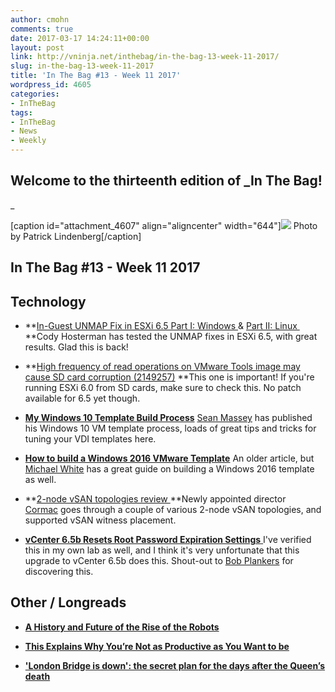 ```yaml
---
author: cmohn
comments: true
date: 2017-03-17 14:24:11+00:00
layout: post
link: http://vninja.net/inthebag/in-the-bag-13-week-11-2017/
slug: in-the-bag-13-week-11-2017
title: 'In The Bag #13 - Week 11 2017'
wordpress_id: 4605
categories:
- InTheBag
tags:
- InTheBag
- News
- Weekly
---
```


## Welcome to the thirteenth edition of _In The Bag!
_



[caption id="attachment_4607" align="aligncenter" width="644"][![](http://vninja.net/wordpress/wp-content/uploads/2017/03/patrick-lindenberg-191841-644x429.jpg)](https://unsplash.com/@heapdump) Photo by Patrick Lindenberg[/caption]



## In The Bag #13 - Week 11 2017





## Technology






    
  * **[In-Guest UNMAP Fix in ESXi 6.5 Part I: Windows
](http://www.codyhosterman.com/2017/03/in-guest-unmap-fix-in-esxi-6-5-patch-1/)& [Part II: Linux ](http://www.codyhosterman.com/2017/03/in-guest-unmap-fix-in-esxi-6-5-part-ii-linux/)
**Cody Hosterman has tested the UNMAP fixes in ESXi 6.5, with great results. Glad this is back!

    
  * **[High frequency of read operations on VMware Tools image may cause SD card corruption (2149257)](https://kb.vmware.com/selfservice/microsites/search.do?cmd=displayKC&docType=kc&externalId=2149257&sliceId=1&docTypeID=DT_KB_1_1&dialogID=355414078&stateId=1%200%20355416185)
**This one is important! If you're running ESXi 6.0 from SD cards, make sure to check this. No patch available for 6.5 yet though.

    
  * **[My Windows 10 Template Build Process](https://thevirtualhorizon.com/2017/03/13/my-windows-10-template-build-process/)**
[Sean Massey](https://twitter.com/seanpmassey) has published his Windows 10 VM template process, loads of great tips and tricks for tuning your VDI templates here.

    
  * [**How to build a Windows 2016 VMware Template**](https://notesfrommwhite.net/2016/12/11/how-to-build-a-windows-2016-vmware-template/)
An older article, but [Michael White](https://twitter.com/mwvme/) has a great guide on building a Windows 2016 template as well.

    
  * **[2-node vSAN topologies review
](http://cormachogan.com/2017/03/10/2-node-vsan-topologies-review/)**Newly appointed director [Cormac](https://twitter.com/CormacJHogan) goes through a couple of various 2-node vSAN topologies, and supported vSAN witness placement.

    
  * [**vCenter 6.5b Resets Root Password Expiration Settings**
](https://lonesysadmin.net/2017/03/16/vcenter-6-5b-resets-root-password-expiration-settings/?utm_content=buffer3eb0c&utm_medium=social&utm_source=twitter.com&utm_campaign=buffer)I've verified this in my own lab as well, and I think it's very unfortunate that this upgrade to vCenter 6.5b does this. Shout-out to [Bob Plankers](https://twitter.com/plankers) for discovering this.





## Other / Longreads






    
  * **[A History and Future of the Rise of the Robots](https://hackernoon.com/a-history-and-future-of-the-rise-of-the-robots-cce0fe222a71#.1qypge2j5)**

    
  * **[This Explains Why You’re Not as Productive as You Want to be](https://medium.com/the-mission/youre-not-as-productive-as-you-want-to-be-because-of-these-habits-d7f374a66beb#.9bhp7daxp)**

    
  * **['London Bridge is down': the secret plan for the days after the Queen’s death](https://www.theguardian.com/uk-news/2017/mar/16/what-happens-when-queen-elizabeth-dies-london-bridge)**


